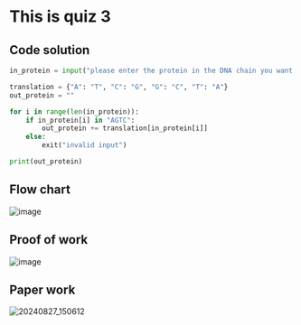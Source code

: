 # This is quiz 3

## Code solution
```.py
in_protein = input("please enter the protein in the DNA chain you want to translate: ")

translation = {"A": "T", "C": "G", "G": "C", "T": "A"}
out_protein = ""

for i in range(len(in_protein)):
    if in_protein[i] in "AGTC":
        out_protein += translation[in_protein[i]]
    else:
        exit("invalid input")

print(out_protein)
```

## Flow chart
![image](https://github.com/user-attachments/assets/0b05ee9d-dafd-4881-865f-bf26bec338fb)

## Proof of work
![image](https://github.com/user-attachments/assets/573c7c1d-abaf-4921-a752-404eac0c70ec)

## Paper work
![20240827_150612](https://github.com/user-attachments/assets/32efc874-118f-484b-979c-07f8953fca08)
